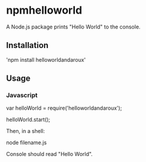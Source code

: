 # npmhelloworld

A Node.js package prints "Hello World" to the console.

## Installation

'npm install helloworldandaroux'

## Usage

### Javascript

var helloWorld = require('helloworldandaroux');

helloWorld.start();

Then, in a shell:

node filename.js

Console should read "Hello World".

